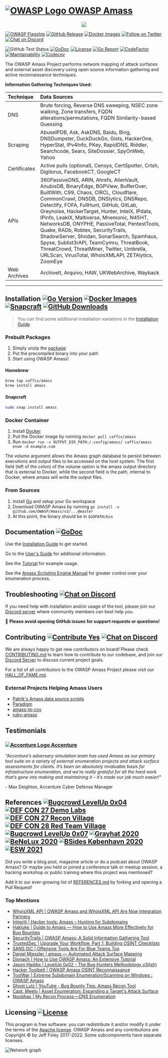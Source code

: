# [![OWASP Logo](./images/owasp_logo.png) OWASP Amass](https://owasp.org/www-project-amass/)

<p align="center">
  <img src="https://github.com/OWASP/Amass/blob/master/images/amass_video.gif">
</p>

[![OWASP Flagship](https://img.shields.io/badge/owasp-flagship%20project-48A646.svg)](https://owasp.org/projects/#sec-flagships)
[![GitHub Release](https://img.shields.io/github/release/OWASP/Amass)](https://github.com/OWASP/Amass/releases/latest)
[![Docker Images](https://img.shields.io/docker/pulls/caffix/amass.svg)](https://hub.docker.com/r/caffix/amass)
[![Follow on Twitter](https://img.shields.io/twitter/follow/owaspamass.svg?logo=twitter)](https://twitter.com/owaspamass)
[![Chat on Discord](https://img.shields.io/discord/433729817918308352.svg?logo=discord)](https://discord.gg/rtN8GMd)

![GitHub Test Status](https://github.com/OWASP/Amass/workflows/tests/badge.svg)
[![GoDoc](https://pkg.go.dev/badge/github.com/OWASP/Amass/v3?utm_source=godoc)](https://pkg.go.dev/github.com/OWASP/Amass/v3)
[![License](https://img.shields.io/github/license/OWASP/Amass)](https://www.apache.org/licenses/LICENSE-2.0)
[![Go Report](https://goreportcard.com/badge/github.com/OWASP/Amass)](https://goreportcard.com/report/github.com/OWASP/Amass)
[![CodeFactor](https://www.codefactor.io/repository/github/OWASP/Amass/badge)](https://www.codefactor.io/repository/github/OWASP/Amass)
[![Maintainability](https://api.codeclimate.com/v1/badges/41c139f7cf5c23df1e58/maintainability)](https://codeclimate.com/github/OWASP/Amass/maintainability)
[![Codecov](https://codecov.io/gh/OWASP/Amass/branch/master/graph/badge.svg)](https://codecov.io/gh/OWASP/Amass)

The OWASP Amass Project performs network mapping of attack surfaces and external asset discovery using open source information gathering and active reconnaissance techniques.

**Information Gathering Techniques Used:**

| Technique    | Data Sources |
|:-------------|:-------------|
| DNS          | Brute forcing, Reverse DNS sweeping, NSEC zone walking, Zone transfers, FQDN alterations/permutations, FQDN Similarity-based Guessing |
| Scraping     | AbuseIPDB, Ask, AskDNS, Baidu, Bing, DNSDumpster, DuckDuckGo, Gists, HackerOne, HyperStat, IPv4Info, PKey, RapidDNS, Riddler, Searchcode, Searx, SiteDossier, SpyOnWeb, Yahoo |
| Certificates | Active pulls (optional), Censys, CertSpotter, Crtsh, Digitorus, FacebookCT, GoogleCT |
| APIs         | 360PassiveDNS, ARIN, Ahrefs, AlienVault, AnubisDB, BinaryEdge, BGPView, BufferOver, BuiltWith, C99, Chaos, CIRCL, Cloudflare, CommonCrawl, DNSDB, DNSlytics, DNSRepo, Detectify, FOFA, FullHunt, GitHub, GitLab, Greynoise, HackerTarget, Hunter, IntelX, IPdata, IPinfo, LeakIX, Maltiverse, Mnemonic, N45HT, NetworksDB, ONYPHE, PassiveTotal, PentestTools, Quake, RADb, Robtex, SecurityTrails, ShadowServer, Shodan, SonarSearch, Spamhaus, Spyse, Sublist3rAPI, TeamCymru, ThreatBook, ThreatCrowd, ThreatMiner, Twitter, Umbrella, URLScan, VirusTotal, WhoisXMLAPI, ZETAlytics, ZoomEye |
| Web Archives | ArchiveIt, Arquivo, HAW, UKWebArchive, Wayback |

----

## Installation [![Go Version](https://img.shields.io/github/go-mod/go-version/OWASP/Amass)](https://golang.org/dl/) [![Docker Images](https://img.shields.io/docker/pulls/caffix/amass.svg)](https://hub.docker.com/r/caffix/amass) [![Snapcraft](https://snapcraft.io/amass/badge.svg)](https://snapcraft.io/amass) [![GitHub Downloads](https://img.shields.io/github/downloads/OWASP/Amass/latest/total.svg)](https://github.com/OWASP/Amass/releases/latest)

> You can find some additional installation variations in the [Installation Guide](./doc/install.md).

### Prebuilt Packages

1. Simply unzip the [package](https://github.com/OWASP/Amass/releases/latest)
2. Put the precompiled binary into your path
3. Start using OWASP Amass!

#### Homebrew

```bash
brew tap caffix/amass
brew install amass
```

#### Snapcraft

```bash
sudo snap install amass
```

### Docker Container

1. Install [Docker](https://www.docker.com)
2. Pull the Docker image by running `docker pull caffix/amass`
3. Run `docker run -v OUTPUT_DIR_PATH:/.config/amass/ caffix/amass enum -d example.com`

The volume argument allows the Amass graph database to persist between executions and output files to be accessed on the host system. The first field (left of the colon) of the volume option is the amass output directory that is external to Docker, while the second field is the path, internal to Docker, where amass will write the output files.

### From Sources

1. Install [Go](https://golang.org/doc/install) and setup your Go workspace
2. Download OWASP Amass by running `go install -v github.com/OWASP/Amass/v3/...@master`
3. At this point, the binary should be in `$GOPATH/bin`

## Documentation [![GoDoc](https://pkg.go.dev/badge/github.com/OWASP/Amass/v3?utm_source=godoc)](https://pkg.go.dev/github.com/OWASP/Amass/v3)

Use the [Installation Guide](./doc/install.md) to get started.

Go to the [User's Guide](./doc/user_guide.md) for additional information.

See the [Tutorial](./doc/tutorial.md) for example usage.

See the [Amass Scripting Engine Manual](./doc/scripting.md) for greater control over your enumeration process.

## Troubleshooting [![Chat on Discord](https://img.shields.io/discord/433729817918308352.svg?logo=discord)](https://discord.gg/rtN8GMd)

If you need help with installation and/or usage of the tool, please join our [Discord server](https://discord.gg/rtN8GMd) where community members can best help you.

:stop_sign:   **Please avoid opening GitHub issues for support requests or questions!**

## Contributing [![Contribute Yes](https://img.shields.io/badge/contribute-yes-brightgreen.svg)](./CONTRIBUTING.md) [![Chat on Discord](https://img.shields.io/discord/433729817918308352.svg?logo=discord)](https://discord.gg/rtN8GMd)

We are always happy to get new contributors on board! Please check [CONTRIBUTING.md](CONTRIBUTING.md) to learn how to
contribute to our codebase, and join our [Discord Server](https://discord.gg/rtN8GMd) to discuss current project goals.

For a list of all contributors to the OWASP Amass Project please visit our [HALL_OF_FAME.md](HALL_OF_FAME.md).

### External Projects Helping Amass Users

* [Patrik's Amass data source scripts](https://github.com/PatrikFehrenbach/amass-tools)
* [Paradigm](https://github.com/jeredbare/paradigm)
* [amass-to-csv](https://github.com/amroot/amass-to-csv)
* [ruby-amass](https://github.com/postmodern/ruby-amass)

## Testimonials

### [![Accenture Logo](./images/accenture_logo.png) Accenture](https://www.accenture.com/)

*"Accenture’s adversary simulation team has used Amass as our primary tool suite on a variety of external enumeration projects and attack surface assessments for clients. It’s been an absolutely invaluable basis for infrastructure enumeration, and we’re really grateful for all the hard work that’s gone into making and maintaining it – it’s made our job much easier!"*

\- Max Deighton, Accenture Cyber Defense Manager

## References [![Bugcrowd LevelUp 0x04](https://img.shields.io/badge/bugcrowd-levelup%200x04-orange.svg)](https://www.youtube.com/watch?v=C-GabM2db9A) [![DEF CON 27 Demo Labs](https://img.shields.io/badge/defcon%2027-demo%20labs-purple.svg)](https://www.defcon.org/html/defcon-27/dc-27-demolabs.html) [![DEF CON 27 Recon Village](https://img.shields.io/badge/defcon%2027-recon%20village-lightgrey.svg)](https://reconvillage.org/) [![DEF CON 28 Red Team Village](https://img.shields.io/badge/defcon%2028-red%20team%20village-red.svg)](https://www.youtube.com/c/RedTeamVillage/featured) [![Bugcrowd LevelUp 0x07](https://img.shields.io/badge/bugcrowd-levelup%200x07-orange.svg)](https://www.twitch.tv/videos/723418873) [![Grayhat 2020](https://img.shields.io/badge/grayhat%202020-bootcamp-lightgrey.svg)](https://www.youtube.com/watch?v=J33JmuQ79tE) [![BeNeLux 2020](https://img.shields.io/badge/owasp%202020-benelux%20days-blue.svg)](https://www.youtube.com/watch?v=fDlKQXRaGl0) [![BSides København 2020](https://img.shields.io/badge/bsides%202020-københavn-red.svg)](https://vimeo.com/481985359) [![ESW 2021](https://img.shields.io/badge/security%20weekly-esw%20219-blue.svg)](https://www.youtube.com/watch?v=fDlKQXRaGl0)

Did you write a blog post, magazine article or do a podcast about OWASP Amass? Or maybe you held or joined a conference talk or meetup session, a hacking workshop or public training where this project was mentioned?

Add it to our ever-growing list of [REFERENCES.md](REFERENCES.md) by forking and opening a Pull Request!

### Top Mentions

* [WhoisXML API | OWASP Amass and WhoisXML API Are Now Integration Partners](https://main.whoisxmlapi.com/success-stories/cyber-security-solutions/owasp-amass-and-whoisxml-api-are-now-integration-partners)
* [Intigriti | Hacker tools: Amass – Hunting for Subdomains](https://blog.intigriti.com/2021/06/08/hacker-tools-amass-hunting-for-subdomains)
* [Hakluke | Guide to Amass — How to Use Amass More Effectively for Bug Bounties](https://medium.com/@hakluke/haklukes-guide-to-amass-how-to-use-amass-more-effectively-for-bug-bounties-7c37570b83f7)
* [SecurityTrails | OWASP Amass: A Solid Information Gathering Tool](https://securitytrails.com/blog/owasp-amass)
* [TrustedSec | Upgrade Your Workflow, Part 1: Building OSINT Checklists](https://www.trustedsec.com/blog/upgrade-your-workflow-part-1-building-osint-checklists/)
* [SANS ISC | Offensive Tools Are For Blue Teams Too](https://isc.sans.edu/forums/diary/Offensive+Tools+Are+For+Blue+Teams+Too/25842/)
* [Daniel Miessler | amass — Automated Attack Surface Mapping](https://danielmiessler.com/study/amass/)
* [Dionach | How to Use OWASP Amass: An Extensive Tutorial](https://www.dionach.com/blog/how-to-use-owasp-amass-an-extensive-tutorial/)
* [Jason Haddix | LevelUp 0x02 - The Bug Hunters Methodology v3(ish)](https://www.youtube.com/watch?v=Qw1nNPiH_Go)
* [Hacker Toolbelt | OWASP Amass OSINT Reconnaissance](https://medium.com/hacker-toolbelt/owasp-amass-osint-reconnaissance-9b57d81fb958)
* [ToolWar | Extreme Subdomain Enumeration/Scanning on Windows : OWASP Amass](https://www.youtube.com/watch?v=mEQnVkSG19M)
* [Ghost Lulz | YouTube - Bug Bounty Tips: Amass Recon Tool](https://www.youtube.com/watch?v=QRkKzYH4efI)
* [Capt. Meelo | Asset Enumeration: Expanding a Target's Attack Surface](https://captmeelo.com/bugbounty/2019/09/02/asset-enumeration.html)
* [Noobhax | My Recon Process — DNS Enumeration](https://medium.com/@noobhax/my-recon-process-dns-enumeration-d0e288f81a8a)

## Licensing [![License](https://img.shields.io/github/license/OWASP/Amass)](https://www.apache.org/licenses/LICENSE-2.0)

This program is free software: you can redistribute it and/or modify it under the terms of the [Apache license](LICENSE). OWASP Amass and any contributions are Copyright © by Jeff Foley 2017-2022. Some subcomponents have separate licenses.

![Network graph](./images/network_06092018.png "Amass Network Mapping")
